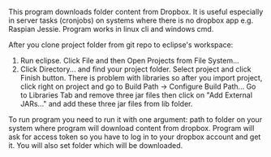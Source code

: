 This program downloads folder content from Dropbox. It is useful especially in server tasks (cronjobs) on systems where there is no dropbox app e.g. Raspian Jessie.
Program works in linux cli and windows cmd.

After you clone project folder from git repo to eclipse's workspace:
1. Run eclipse. Click File and then Open Projects from File System...
2. Click Directory... and find your project folder. Select project and click Finish button.
There is problem with libraries so after you import project, click right on project and go to Build Path -> Configure Build Path...
Go to Libraries Tab and remove three jar files then click on "Add External JARs..." and add these three jar files from lib folder.

To run program you need to run it with one argument: path to folder on your system where program will download content from dropbox.
Program will ask for access token so you have to log in to your dropbox account and get it. You will also set folder which will be downloaded.